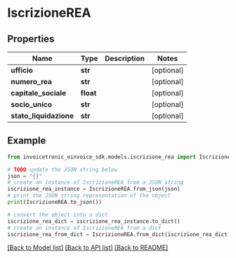 # IscrizioneREA


## Properties

Name | Type | Description | Notes
------------ | ------------- | ------------- | -------------
**ufficio** | **str** |  | [optional] 
**numero_rea** | **str** |  | [optional] 
**capitale_sociale** | **float** |  | [optional] 
**socio_unico** | **str** |  | [optional] 
**stato_liquidazione** | **str** |  | [optional] 

## Example

```python
from invoicetronic_einvoice_sdk.models.iscrizione_rea import IscrizioneREA

# TODO update the JSON string below
json = "{}"
# create an instance of IscrizioneREA from a JSON string
iscrizione_rea_instance = IscrizioneREA.from_json(json)
# print the JSON string representation of the object
print(IscrizioneREA.to_json())

# convert the object into a dict
iscrizione_rea_dict = iscrizione_rea_instance.to_dict()
# create an instance of IscrizioneREA from a dict
iscrizione_rea_from_dict = IscrizioneREA.from_dict(iscrizione_rea_dict)
```
[[Back to Model list]](../README.md#documentation-for-models) [[Back to API list]](../README.md#documentation-for-api-endpoints) [[Back to README]](../README.md)


